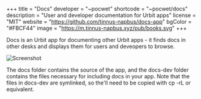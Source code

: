 +++
title = "Docs"
developer = "~pocwet"
shortcode = "~pocwet/docs"
description = "User and developer documentation for Urbit apps"
license = "MIT"
website = "https://github.com/tinnus-napbus/docs-app"
bgColor = "#FBCF44"
image = "https://m.tinnus-napbus.xyz/pub/books.svg"
+++


Docs is an Urbit app for documenting other Urbit apps - it finds docs in other desks and displays them for users and deveopers to browse.

![Screenshot](https://storage.googleapis.com/media.urbit.org/site/ecosystem/applications/docs.png)

The docs folder contains the source of the app, and the docs-dev folder contains the files necessary for including docs in your app. Note that the files in docs-dev are symlinked, so the'll need to be copied with cp -rL or equivalent.